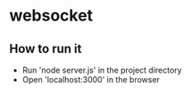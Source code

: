 # websocket
## How to run it
- Run 'node server.js' in the project directory
- Open 'localhost:3000' in the browser
